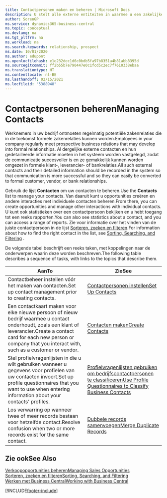 ```yaml
---
title: Contactpersonen maken en beheren | Microsoft Docs
description: U stelt alle externe entiteiten in waarmee u een zakelijke relatie hebt (zoals prospects, klanten, leveranciers en consultants) als contacten.
author: SorenGP
ms.service: dynamics365-business-central
ms.topic: conceptual
ms.devlang: na
ms.tgt_pltfrm: na
ms.workload: na
ms.search.keywords: relationship, prospect
ms.date: 10/01/2020
ms.author: edupont
ms.openlocfilehash: e1e232dec1d6c0bdb5fa97b8351a4b81abb8395d
ms.sourcegitcommit: ff2b55b7e790447e0c1fcd5c2ec7f7610338ebaa
ms.translationtype: HT
ms.contentlocale: nl-BE
ms.lasthandoff: 02/15/2021
ms.locfileid: "5388948"
---
```

# <a name="managing-contacts"></a><span data-ttu-id="4d377-103">Contactpersonen beheren</span><span class="sxs-lookup"><span data-stu-id="4d377-103">Managing Contacts</span></span>

<span data-ttu-id="4d377-104">Werknemers in uw bedrijf ontmoeten regelmatig potentiële zakenrelaties die in de toekomst formele zakenrelaties kunnen worden.</span><span class="sxs-lookup"><span data-stu-id="4d377-104">Employees in your company regularly meet prospective business relations that may develop into formal relationships.</span></span> <span data-ttu-id="4d377-105">Al dergelijke externe contacten en hun gedetailleerde informatie moeten in het systeem worden vastgelegd, zodat de communicatie succesvoller is en ze gemakkelijk kunnen worden omgezet in formele klant-, leverancier- of bankrelaties.</span><span class="sxs-lookup"><span data-stu-id="4d377-105">All such external contacts and their detailed information should be recorded in the system so that communication is more successful and so they can easily be converted to formal customer, vendor, or bank relationships.</span></span>

<span data-ttu-id="4d377-106">Gebruik de lijst **Contacten** om uw contacten te beheren.</span><span class="sxs-lookup"><span data-stu-id="4d377-106">Use the **Contacts** list to manage your contacts.</span></span> <span data-ttu-id="4d377-107">Van daaruit kunt u opportunities creëren en andere interacties met individuele contacten beheren.</span><span class="sxs-lookup"><span data-stu-id="4d377-107">From there, you can create opportunities and manage other interactions with individual contacts.</span></span> <span data-ttu-id="4d377-108">U kunt ook statistieken over een contactpersoon bekijken en u hebt toegang tot een reeks rapporten.</span><span class="sxs-lookup"><span data-stu-id="4d377-108">You can also see statistics about a contact, and you can access a range of reports.</span></span> <span data-ttu-id="4d377-109">Zie voor informatie over het vinden van de juiste contactpersoon in de lijst [Sorteren, zoeken en filteren](ui-enter-criteria-filters.md).</span><span class="sxs-lookup"><span data-stu-id="4d377-109">For information about how to find the right contact in the list, see [Sorting, Searching, and Filtering](ui-enter-criteria-filters.md) .</span></span>  

<span data-ttu-id="4d377-110">De volgende tabel beschrijft een reeks taken, met koppelingen naar de onderwerpen waarin deze worden beschreven.</span><span class="sxs-lookup"><span data-stu-id="4d377-110">The following table describes a sequence of tasks, with links to the topics that describe them.</span></span>

| <span data-ttu-id="4d377-111">Aan</span><span class="sxs-lookup"><span data-stu-id="4d377-111">To</span></span> | <span data-ttu-id="4d377-112">Zie</span><span class="sxs-lookup"><span data-stu-id="4d377-112">See</span></span> |
| --- | --- |
| <span data-ttu-id="4d377-113">Contactbeheer instellen vóór het maken van contacten.</span><span class="sxs-lookup"><span data-stu-id="4d377-113">Set up contact management prior to creating contacts.</span></span> |[<span data-ttu-id="4d377-114">Contactpersonen instellen</span><span class="sxs-lookup"><span data-stu-id="4d377-114">Set Up Contacts</span></span>](marketing-setup-contacts.md) |
| <span data-ttu-id="4d377-115">Een contactkaart maken voor elke nieuwe persoon of nieuw bedrijf waarmee u contact onderhoudt, zoals een klant of leverancier.</span><span class="sxs-lookup"><span data-stu-id="4d377-115">Create a contact card for each new person or company that you interact with, such as a customer or vendor.</span></span> |[<span data-ttu-id="4d377-116">Contacten maken</span><span class="sxs-lookup"><span data-stu-id="4d377-116">Create Contacts</span></span>](marketing-create-contact-companies.md) |
|<span data-ttu-id="4d377-117">Stel profielvragenlijsten in die u wilt gebruiken wanneer u gegevens voor profielen van uw contacten invoert.</span><span class="sxs-lookup"><span data-stu-id="4d377-117">Set up profile questionnaires that you want to use when entering information about your contacts' profiles.</span></span>|[<span data-ttu-id="4d377-118">Profielvragenlijsten gebruiken om bedrijfscontactpersonen te classificeren</span><span class="sxs-lookup"><span data-stu-id="4d377-118">Use Profile Questionnaires to Classify Business Contacts</span></span>](marketing-create-contact-profile-questionnaire.md)|
|<span data-ttu-id="4d377-119">Los verwarring op wanneer twee of meer records bestaan voor hetzelfde contact.</span><span class="sxs-lookup"><span data-stu-id="4d377-119">Resolve confusion when two or more records exist for the same contact.</span></span>|[<span data-ttu-id="4d377-120">Dubbele records samenvoegen</span><span class="sxs-lookup"><span data-stu-id="4d377-120">Merge Duplicate Records</span></span>](sales-how-merge-duplicate-records.md)|

## <a name="see-also"></a><span data-ttu-id="4d377-121">Zie ook</span><span class="sxs-lookup"><span data-stu-id="4d377-121">See Also</span></span>

[<span data-ttu-id="4d377-122">Verkoopopportunities beheren</span><span class="sxs-lookup"><span data-stu-id="4d377-122">Managing Sales Opportunities</span></span>](marketing-manage-sales-opportunities.md)  
[<span data-ttu-id="4d377-123">Sorteren, zoeken en filteren</span><span class="sxs-lookup"><span data-stu-id="4d377-123">Sorting, Searching, and Filtering</span></span>](ui-enter-criteria-filters.md)  
[<span data-ttu-id="4d377-124">Werken met Business Central</span><span class="sxs-lookup"><span data-stu-id="4d377-124">Working with Business Central</span></span>](ui-work-product.md)  


[!INCLUDE[footer-include](includes/footer-banner.md)]